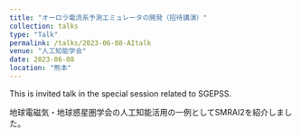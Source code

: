 ```yaml
---
title: "オーロラ電流系予測エミュレータの開発（招待講演）"
collection: talks
type: "Talk"
permalink: /talks/2023-06-08-AItalk
venue: "人工知能学会"
date: 2023-06-08
location: "熊本"
---
```


<!--[More information here](http://exampleurl.com)-->

This is invited talk in the special session related to SGEPSS. 

地球電磁気・地球惑星圏学会の人工知能活用の一例としてSMRAI2を紹介しました。 